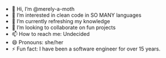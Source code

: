 - 👋 Hi, I’m @merely-a-moth
- 👀 I’m interested in clean code in SO MANY languages
- 🌱 I’m currently refreshing my knowledge
- 💞️ I’m looking to collaborate on fun projects
- 📫 How to reach me: Undecided
- 😄 Pronouns: she/her
- ⚡ Fun fact: I have been a software engineer for over 15 years.
